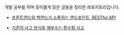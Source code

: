 개발 공부를 하며 흥미롭게 읽은 글들을 정리한 레포지토리입니다.

- [프론트엔드와 백엔드가 소통하는 엔드포인트, RESTful API](https://evan-moon.github.io/2020/04/07/about-restful-api/ "RESTful API")

- [기존의 사고 방식을 깨부수는 함수형 사고](https://evan-moon.github.io/2019/12/15/about-functional-thinking/ "Functional Thinking")
